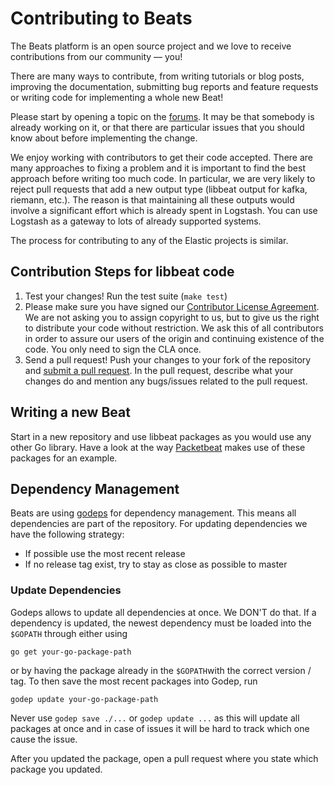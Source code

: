 # Contributing to Beats

The Beats platform is an open source project and we love to receive
contributions from our community — you!

There are many ways to contribute, from writing tutorials
or blog posts, improving the documentation, submitting bug reports and feature
requests or writing code for implementing a whole new Beat!

Please start by opening a topic on the
[forums](https://discuss.elastic.co/c/beats/libbeat). It may be that somebody
is already working on it, or that there are particular issues that you should
know about before implementing the change.

We enjoy working with contributors to get their code accepted. There are many
approaches to fixing a problem and it is important to find the best approach
before writing too much code. In particular, we are very likely to reject pull
requests that add a new output type (libbeat output for kafka, riemann, etc.).
The reason is that maintaining all these outputs would involve a significant
effort which is already spent in Logstash. You can use Logstash as a gateway
to lots of already supported systems.

The process for contributing to any of the Elastic projects is similar.

## Contribution Steps for libbeat code

1. Test your changes! Run the test suite (`make test`)
2. Please make sure you have signed our [Contributor License
   Agreement](https://www.elastic.co/contributor-agreement/). We are not
   asking you to assign copyright to us, but to give us the right to distribute
   your code without restriction. We ask this of all contributors in order to
   assure our users of the origin and continuing existence of the code. You
   only need to sign the CLA once.
3. Send a pull request! Push your changes to your fork of the repository and
   [submit a pull
   request](https://help.github.com/articles/using-pull-requests). In the pull
   request, describe what your changes do and mention any bugs/issues related
   to the pull request.


## Writing a new Beat

Start in a new repository and use libbeat packages as you would use any other
Go library. Have a look at the way
[Packetbeat](https://github.com/elastic/packetbeat) makes use of these packages
for an example.


## Dependency Management

Beats are using [godeps](https://github.com/tools/godep) for dependency management. 
This means all dependencies are part of the repository. For updating dependencies we
have the following strategy:

* If possible use the most recent release
* If no release tag exist, try to stay as close as possible to master


### Update Dependencies

Godeps allows to update all dependencies at once. We DON'T do that. If a dependency 
is updated, the newest dependency must be loaded into the `$GOPATH` through either
using 

`go get your-go-package-path` 

or by having the package already in the `$GOPATH`with the correct version / tag.
To then save the most recent packages into Godep, run 

`godep update your-go-package-path`

Never use `godep save ./...` or `godep update ...` as this will update all packages at
once and in case of issues it will be hard to track which one cause the issue.

After you updated the package, open a pull request where you state which package
you updated.